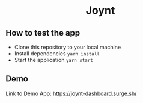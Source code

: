 <h1 align="center">Joynt</h1>

## How to test the app

- Clone this repository to your local machine
- Install dependencies `yarn install`
- Start the application `yarn start`

## Demo

Link to Demo App: https://joynt-dashboard.surge.sh/
